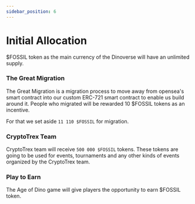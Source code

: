 ```yaml
---
sidebar_position: 6
---
```


# Initial Allocation

$FOSSIL token as the main currency of the Dinoverse will have an unlimited supply.

### The Great Migration

The Great Migration is a migration process to move away from opensea's smart contract into our custom ERC-721 smart contract to enable us build around it. People who migrated will be rewarded 10 $FOSSIL tokens as an incentive.

For that we set aside `11 110 $FOSSIL` for migration.

### CryptoTrex Team

CryptoTrex team will receive `500 000 $FOSSIL` tokens. These tokens are going to be used for events, tournaments and any other kinds of events organized by the CryptoTrex team.

### Play to Earn

The Age of Dino game will give players the opportunity to earn $FOSSIL token.

